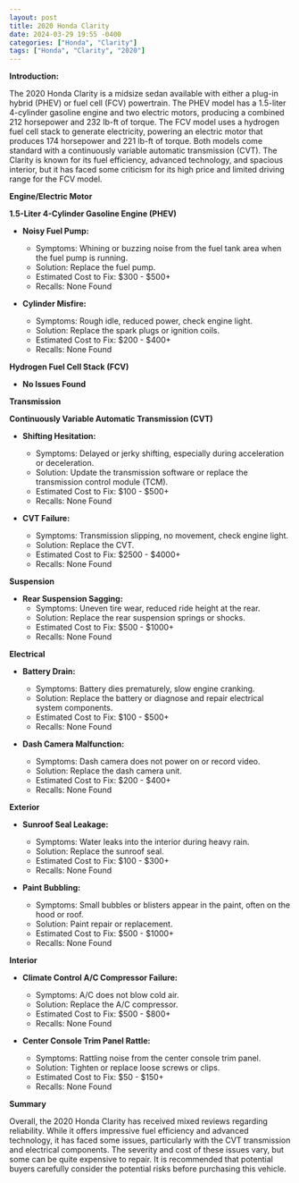 ```yaml
---
layout: post
title: 2020 Honda Clarity
date: 2024-03-29 19:55 -0400
categories: ["Honda", "Clarity"]
tags: ["Honda", "Clarity", "2020"]
---
```

**Introduction:**

The 2020 Honda Clarity is a midsize sedan available with either a plug-in hybrid (PHEV) or fuel cell (FCV) powertrain. The PHEV model has a 1.5-liter 4-cylinder gasoline engine and two electric motors, producing a combined 212 horsepower and 232 lb-ft of torque. The FCV model uses a hydrogen fuel cell stack to generate electricity, powering an electric motor that produces 174 horsepower and 221 lb-ft of torque. Both models come standard with a continuously variable automatic transmission (CVT). The Clarity is known for its fuel efficiency, advanced technology, and spacious interior, but it has faced some criticism for its high price and limited driving range for the FCV model.

**Engine/Electric Motor**

**1.5-Liter 4-Cylinder Gasoline Engine (PHEV)**

* **Noisy Fuel Pump:**
    * Symptoms: Whining or buzzing noise from the fuel tank area when the fuel pump is running.
    * Solution: Replace the fuel pump.
    * Estimated Cost to Fix: $300 - $500+
    * Recalls: None Found

* **Cylinder Misfire:**
    * Symptoms: Rough idle, reduced power, check engine light.
    * Solution: Replace the spark plugs or ignition coils.
    * Estimated Cost to Fix: $200 - $400+
    * Recalls: None Found

**Hydrogen Fuel Cell Stack (FCV)**

* **No Issues Found**

**Transmission**

**Continuously Variable Automatic Transmission (CVT)**

* **Shifting Hesitation:**
    * Symptoms: Delayed or jerky shifting, especially during acceleration or deceleration.
    * Solution: Update the transmission software or replace the transmission control module (TCM).
    * Estimated Cost to Fix: $100 - $500+
    * Recalls: None Found

* **CVT Failure:**
    * Symptoms: Transmission slipping, no movement, check engine light.
    * Solution: Replace the CVT.
    * Estimated Cost to Fix: $2500 - $4000+
    * Recalls: None Found

**Suspension**

* **Rear Suspension Sagging:**
    * Symptoms: Uneven tire wear, reduced ride height at the rear.
    * Solution: Replace the rear suspension springs or shocks.
    * Estimated Cost to Fix: $500 - $1000+
    * Recalls: None Found

**Electrical**

* **Battery Drain:**
    * Symptoms: Battery dies prematurely, slow engine cranking.
    * Solution: Replace the battery or diagnose and repair electrical system components.
    * Estimated Cost to Fix: $100 - $500+
    * Recalls: None Found

* **Dash Camera Malfunction:**
    * Symptoms: Dash camera does not power on or record video.
    * Solution: Replace the dash camera unit.
    * Estimated Cost to Fix: $200 - $400+
    * Recalls: None Found

**Exterior**

* **Sunroof Seal Leakage:**
    * Symptoms: Water leaks into the interior during heavy rain.
    * Solution: Replace the sunroof seal.
    * Estimated Cost to Fix: $100 - $300+
    * Recalls: None Found

* **Paint Bubbling:**
    * Symptoms: Small bubbles or blisters appear in the paint, often on the hood or roof.
    * Solution: Paint repair or replacement.
    * Estimated Cost to Fix: $500 - $1000+
    * Recalls: None Found

**Interior**

* **Climate Control A/C Compressor Failure:**
    * Symptoms: A/C does not blow cold air.
    * Solution: Replace the A/C compressor.
    * Estimated Cost to Fix: $500 - $800+
    * Recalls: None Found

* **Center Console Trim Panel Rattle:**
    * Symptoms: Rattling noise from the center console trim panel.
    * Solution: Tighten or replace loose screws or clips.
    * Estimated Cost to Fix: $50 - $150+
    * Recalls: None Found

**Summary**

Overall, the 2020 Honda Clarity has received mixed reviews regarding reliability. While it offers impressive fuel efficiency and advanced technology, it has faced some issues, particularly with the CVT transmission and electrical components. The severity and cost of these issues vary, but some can be quite expensive to repair. It is recommended that potential buyers carefully consider the potential risks before purchasing this vehicle.
